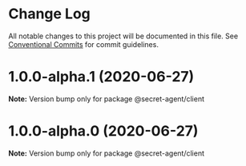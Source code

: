 # Change Log

All notable changes to this project will be documented in this file.
See [Conventional Commits](https://conventionalcommits.org) for commit guidelines.

# 1.0.0-alpha.1 (2020-06-27)

**Note:** Version bump only for package @secret-agent/client





# 1.0.0-alpha.0 (2020-06-27)

**Note:** Version bump only for package @secret-agent/client
